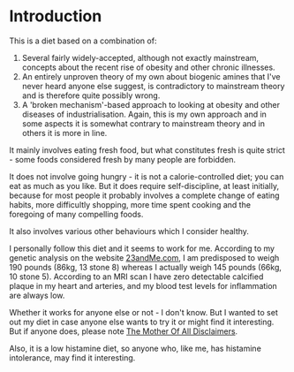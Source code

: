 # Introduction

This is a diet based on a combination of:   

1. Several fairly widely-accepted, although not exactly mainstream, concepts about the recent rise of obesity and other chronic illnesses.
1. An entirely unproven theory of my own about biogenic amines that I've never heard anyone else suggest, is contradictory to mainstream theory and is therefore quite possibly wrong.
1. A 'broken mechanism'-based approach to looking at obesity and other diseases of industrialisation. Again, this is my own approach and in some aspects it is somewhat contrary to mainstream theory and in others it is more in line.

It mainly involves eating fresh food, but what constitutes fresh is quite strict - some foods considered fresh by many people are forbidden.

It does not involve going hungry - it is not a calorie-controlled diet; you can eat as much as you like. But it does require self-discipline, at least initially, because for most people it probably involves a complete change of eating habits, more difficultly shopping, more time spent cooking and the foregoing of many compelling foods.

It also involves various other behaviours which I consider healthy.

I personally follow this diet and it seems to work for me. According to my genetic analysis on the website [23andMe.com][23andMe], I am predisposed to weigh 190 pounds (86kg, 13 stone 8) whereas I actually weigh 145 pounds (66kg, 10 stone 5). According to an MRI scan I have zero detectable calcified plaque in my heart and arteries, and my blood test levels for inflammation are always low. 

Whether it works for anyone else or not - I don't know. But I wanted to set out my diet in case anyone else wants to try it or might find it interesting. But if anyone does, please note [The Mother Of All Disclaimers][disclaimer]. 

Also, it is a low histamine diet, so anyone who, like me, has histamine intolerance, may find it interesting.

 [disclaimer]: #disclaimer 
 [23andMe]: https://www.23andme.com

